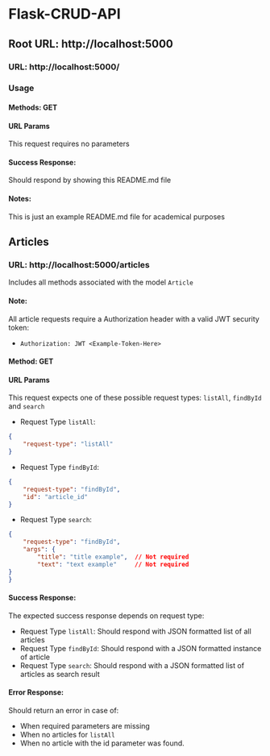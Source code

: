 # Flask-CRUD-API

##    Root URL: http://localhost:5000

###    URL: http://localhost:5000/

###    Usage

#### Methods: GET

#### URL Params

This request requires no parameters

#### Success Response:

Should respond by showing this README.md file

#### Notes:

This is just an example README.md file for academical purposes

##    Articles

###    URL: http://localhost:5000/articles

Includes all methods associated with the model `Article`

#### Note:

All article requests require a Authorization header with a valid JWT security token:

* ``Authorization: JWT <Example-Token-Here>``

#### Method: GET

#### URL Params

This request expects one of these possible request types: `listAll`, `findById` and `search`

* Request Type `listAll`:
```json
{
    "request-type": "listAll"
}
```

* Request Type `findById`:
```json
{
    "request-type": "findById",
    "id": "article_id"
}
```
* Request Type `search`:
```json
{
    "request-type": "findById",
    "args": {
        "title": "title example",  // Not required
        "text": "text example"     // Not required
}
}
```

#### Success Response:

The expected success response depends on request type:

* Request Type `listAll`: Should respond with JSON formatted list of all articles
* Request Type `findById`: Should respond with a JSON formatted instance of article
* Request Type `search`: Should respond with a JSON formatted list of articles as search result

#### Error Response:

Should return an error in case of:

* When required parameters are missing
* When no articles for `listAll` 
* When no article with the id parameter was found.

